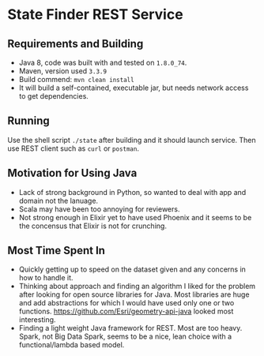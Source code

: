 # State Finder REST Service
## Requirements and Building
* Java 8, code was built with and tested on `1.8.0_74`.
* Maven, version used `3.3.9`
* Build commend: `mvn clean install`
* It will build a self-contained, executable jar, but needs network access to get dependencies.

## Running
Use the shell script `./state` after building and it should launch service.  Then use REST client such as `curl` or `postman`.

## Motivation for Using Java
* Lack of strong background in Python, so wanted to deal with app and domain not the lanuage.
* Scala may have been too annoying for reviewers.
* Not strong enough in Elixir yet to have used Phoenix and it seems to be the concensus that Elixir is not for crunching.

## Most Time Spent In
* Quickly getting up to speed on the dataset given and any concerns in how to handle it.
* Thinking about approach and finding an algorithm I liked for the problem after looking for open source libraries for Java.  Most libraries are huge and add abstractions for which I would have used only one or two functions.  https://github.com/Esri/geometry-api-java looked most interesting.
* Finding a light weight Java framework for REST.  Most are too heavy.  Spark, not Big Data Spark, seems to be a nice, lean choice with a functional/lambda based model.
